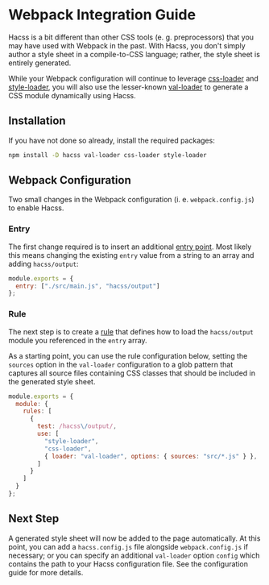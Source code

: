 # Webpack Integration Guide

Hacss is a bit different than other CSS tools (e. g. preprocessors) that you may
have used with Webpack in the past. With Hacss, you don't simply author a style
sheet in a compile-to-CSS language; rather, the style sheet is entirely
generated.

While your Webpack configuration will continue to leverage
[css-loader](https://webpack.js.org/loaders/css-loader/) and
[style-loader](https://webpack.js.org/loaders/style-loader/), you will also
use the lesser-known [val-loader](https://webpack.js.org/loaders/val-loader/) to
generate a CSS module dynamically using Hacss.

## Installation

If you have not done so already, install the required packages:

```bash
npm install -D hacss val-loader css-loader style-loader
```

## Webpack Configuration

Two small changes in the Webpack configuration (i. e. `webpack.config.js`) to
enable Hacss.

### Entry

The first change required is to insert an additional
[entry point](https://webpack.js.org/concepts/entry-points/). Most likely this
means changing the existing `entry` value from a string to an array and adding
`hacss/output`:

```javascript
module.exports = {
  entry: ["./src/main.js", "hacss/output"]
};
```

### Rule

The next step is to create a
[rule](https://webpack.js.org/configuration/module/#rule) that defines how to
load the `hacss/output` module you referenced in the `entry` array.

As a starting point, you can use the rule configuration below, setting the
`sources` option in the `val-loader` configuration to a glob pattern that
captures all source files containing CSS classes that should be included in the
generated style sheet.

```javascript
module.exports = {
  module: {
    rules: [
      {
        test: /hacss\/output/,
        use: [
          "style-loader",
          "css-loader",
          { loader: "val-loader", options: { sources: "src/*.js" } },
        ]
      }
    ]
  }
};
```

## Next Step

A generated style sheet will now be added to the page automatically. At this
point, you can add a `hacss.config.js` file alongside `webpack.config.js` if
necessary; or you can specify an additional `val-loader` option `config` which
contains the path to your Hacss configuration file. See the configuration guide
for more details.
